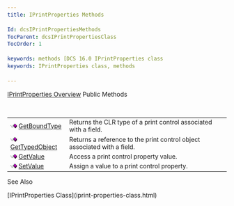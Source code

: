 ```yaml
---
title: IPrintProperties Methods

Id: dcsIPrintPropertiesMethods
TocParent: dcsIPrintPropertiesClass
TocOrder: 1

keywords: methods [DCS 16.0 IPrintProperties class
keywords: IPrintProperties class, methods

---
```


[IPrintProperties Overview](iprint-properties-class.html) 
Public Methods

<br />


|      |      |
| ---- | ---- |
| <img alt="public property" src="images/public-method.gif" x-maintain-ratio="TRUE" width="15" height="11" border="0" /> [ GetBoundType](iprint-properties-class-get-bound-type-method.html) | Returns the CLR type of a print control associated with a field. |
| <img alt="public property" src="images/public-method.gif" x-maintain-ratio="TRUE" width="15" height="11" border="0" /> [ GetTypedObject](iprint-properties-class-get-typed-object-method.html) | Returns a reference to the print control object associated with a field. |
| <img alt="public property" src="images/public-method.gif" x-maintain-ratio="TRUE" width="15" height="11" border="0" /> [ GetValue](iprint-properties-class-get-value-method.html) | Access a print control property value. |
| <img alt="public property" src="images/public-method.gif" x-maintain-ratio="TRUE" width="15" height="11" border="0" /> [ SetValue](iprint-properties-class-set-value-method.html) | Assign a value to a print control property. |



See Also

<dl />
      [IPrintProperties Class](iprint-properties-class.html)

